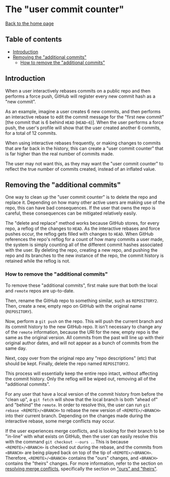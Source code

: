 # The "user commit counter"

[Back to the home page](../README.md)

## Table of contents

- [Introduction](#introduction)
- [Removing the "additional commits"](#removing-the-additional-commits)
    - [How to remove the "additional commits"](#how-to-remove-the-additional-commits)

## Introduction

When a user interactively rebases commits on a public repo and then performs a force push, GitHub will register every new commit hash as a "new commit".

As an example, imagine a user creates 6 new commits, and then performs an interactive rebase to edit the commit message for the "first new commit" [the commit that is 6 behind `HEAD` (`HEAD~6`)]. When the user performs a force push, the user's profile will show that the user created another 6 commits, for a total of 12 commits.

When using interactive rebases frequently, or making changes to commits that are far back in the history, this can create a "user commit counter" that is far higher than the real number of commits made.

The user may not want this, as they may want the "user commit counter" to reflect the true number of commits created, instead of an inflated value.

## Removing the "additional commits"

One way to clean up the "user commit counter" is to delete the repo and replace it. Depending on how many other active users are making use of the repo, this can have bad consequences. If the user that owns the repo is careful, these consequences can be mitigated relatively easily.

The "delete and replace" method works because GitHub stores, for every repo, a reflog of the changes to `HEAD`. As the interactive rebases and force pushes occur, the reflog gets filled with changes to `HEAD`. When GitHub references the repo's reflog for a count of how many commits a user made, the system is simply counting all of the different commit hashes associated with the user. By deleting the repo, creating a new repo, and pushing the repo and its branches to the new instance of the repo, the commit history is retained while the reflog is not.

### How to remove the "additional commits"

To remove these "additional commits", first make sure that both the local and `remote` repos are up-to-date.

Then, rename the GitHub repo to something similar, such as `REPOSITORY2`. Then, create a new, empty repo on GitHub with the original name (`REPOSITORY`).

Now, perform a `git push` on the repo. This will push the current branch and its commit history to the new GitHub repo. It isn't necessary to change any of the `remote` information, because the URI for the new, empty repo is the same as the original version. All commits from the past will line up with their original author dates, and will not appear as a bunch of commits from the same day.

Next, copy over from the original repo any "repo descriptions" (etc) that should be kept. Finally, delete the repo named `REPOSITORY2`.

This process will essentially keep the entire repo intact, without affecting the commit history. Only the reflog will be wiped out, removing all of the "additional commits".

For any user that have a local version of the commit history from before the "clean up", a `git fetch` will show that the local branch is both "ahead of" and "behind" the `remote`. In order to resolve this, the user can run `git rebase <REMOTE>/<BRANCH>` to rebase the new version of `<REMOTE>/<BRANCH>` into their current branch. Depending on the changes made during the interactive rebase, some merge conflicts may occur.

If the user experiences merge conflicts, and is looking for their branch to be "in-line" with what exists on GitHub, then the user can easily resolve this with the command `git checkout --ours .`. This is because `<REMOTE>/<BRANCH>` is checked out during the rebase, and the commits from `<BRANCH>` are being played back on top of the tip of `<REMOTE>/<BRANCH>`. Therefore, `<REMOTE>/<BRANCH>` contains the "ours" changes, and `<BRANCH>` contains the "theirs" changes. For more information, refer to the section on [resolving merge conflicts](../git/resolving-merge-conflicts.md), specifically the section on ["ours" and "theirs"](../git/resolving-merge-conflicts.md#the-concept-of-ours-and-theirs).
